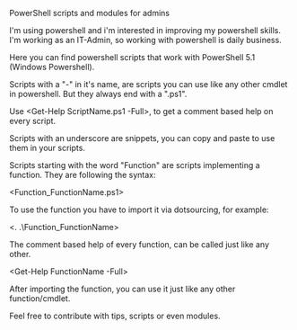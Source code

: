 PowerShell scripts and modules for admins

I'm using powershell and i'm interested in improving my powershell skills. 
I'm working as an IT-Admin, so working with powershell is daily business.  

Here you can find powershell scripts that work with PowerShell 5.1 (Windows Powershell).

Scripts with a "-" in it's name, are scripts you can use like any other cmdlet in powershell. But they always end with a ".ps1".

Use <Get-Help ScriptName.ps1 -Full>, to get a comment based help on every script.

Scripts with an underscore are snippets, you can copy and paste to use them in your scripts.

Scripts starting with the word "Function" are scripts implementing a function. They are following the syntax:

<Function_FunctionName.ps1>

To use the function you have to import it via dotsourcing, for example:

<. .\Function_FunctionName>

The comment based help of every function, can be called just like any other.  

<Get-Help FunctionName -Full>

After importing the function, you can use it just like any other function/cmdlet. 

Feel free to contribute with tips, scripts or even modules. 
